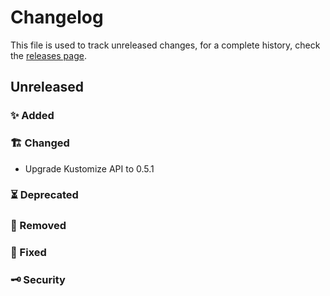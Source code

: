 # Changelog

This file is used to track unreleased changes, for a complete history, check the [releases page](https://github.com/carbonrelay/konjure/releases).

## Unreleased

### ✨ Added

### 🏗 Changed

* Upgrade Kustomize API to 0.5.1

### ⏳ Deprecated

### 🛑 Removed

### 🐛 Fixed

### 🗝 Security
